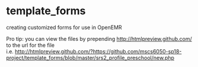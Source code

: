 # template_forms
creating customized forms for use in OpenEMR <br>

Pro tip: you can view the files by prepending http://htmlpreview.github.com/ to the url for the file <br>
i.e. http://htmlpreview.github.com/?https://github.com/mscs6050-sp18-project/template_forms/blob/master/srs2_profile_preschool/new.php
